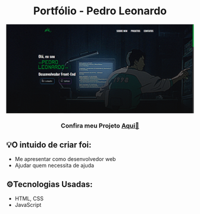 <h1 align="center": center">Portfólio - Pedro Leonardo</h1>
<img src="./imagens/home-mode.PNG" width="1000" align="center">
<h3 align="center">Confira meu Projeto <a href="https://pedrosrc.github.io/portifolio/">Aqui🔗</a></h3>
<h2>💡O intuido de criar foi:</h2>
<ul>
  <li>Me apresentar como desenvolvedor web</li>
  <li>Ajudar quem necessita de ajuda</li>
</ul>
<h2>⚙️Tecnologias Usadas:</h2>
<ul>
  <li>HTML, CSS</li>
  <li>JavaScript</li>
</ul>
